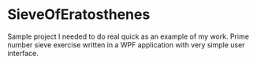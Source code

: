 # SieveOfEratosthenes
Sample project I needed to do real quick as an example of my work.  Prime number 
sieve exercise written in a WPF application with very simple user interface.
